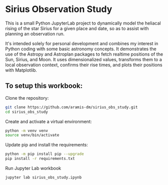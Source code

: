 
# Sirius Observation Study

This is a small Python JupyterLab project to dynamically model the heliacal rising of the star Sirius for a given place and date, so as to assist with planning an observation run.

It's intended solely for personal development and combines my interest in Python coding with some basic astronomy concepts. It demonstrates the use of the Astropy and Astroplan packages to fetch realtime positions of the Sun, Sirius, and Moon. It uses dimensionalized values, transforms them to a local observation context, confirms their rise times, and plots their positions with Matplotlib.

## To setup this workbook:

Clone the repository:
```bash
git clone https://github.com/aramis-dm/sirius_obs_study.git
cd sirius_obs_study
```
Create and activate a virtual environment:  
```bash
python -m venv venv
source venv/bin/activate  
```  
Update pip and install the requirements:  
```bash
python -m pip install pip --upgrade
pip install -r requirements.txt
```
Run Jupyter Lab workbook  
```bash
jupyter lab sirius_obs_study.ipynb  
```
